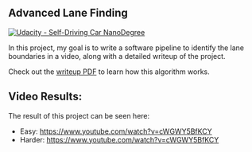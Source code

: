 ## Advanced Lane Finding
[![Udacity - Self-Driving Car NanoDegree](https://s3.amazonaws.com/udacity-sdc/github/shield-carnd.svg)](http://www.udacity.com/drive)


In this project, my goal is to write a software pipeline to identify the lane boundaries in a video, along with a detailed writeup of the project. 

Check out the [writeup PDF](https://github.com/kylemartin1/AdvancedLaneDetection/blob/master/Project4WriteUp.pdf) to learn how this algorithm works.  


Video Results:
---
The result of this project can be seen here:

- Easy: https://www.youtube.com/watch?v=cWGWY5BfKCY
- Harder: https://www.youtube.com/watch?v=cWGWY5BfKCY


